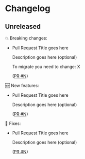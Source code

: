 # Changelog

## Unreleased

💥 Breaking changes:

- Pull Request Title goes here

  Description goes here (optional)

  To migrate you need to change: X

  ([PR #N](https://docs.github.com/en/actions/creating-actions/pull/N))

🆕 New features:

- Pull Request Title goes here

  Description goes here (optional)

  ([PR #N](https://docs.github.com/en/actions/creating-actions/pull/N))

🔧 Fixes:

- Pull Request Title goes here

  Description goes here (optional)

  ([PR #N](https://docs.github.com/en/actions/creating-actions/pull/N))
